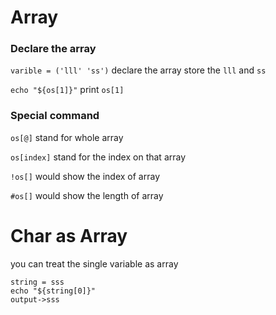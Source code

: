 # Array

### Declare the array

`varible = ('lll' 'ss')` declare the array store the `lll` and `ss`

`echo "${os[1]}"` print `os[1]`

### Special command

`os[@]` stand for whole array

`os[index]` stand for the index on that array

`!os[]` would show the index of array

`#os[]` would show the length of array

# Char as Array

you can treat the single variable as array

```
string = sss
echo "${string[0]}"
output->sss




